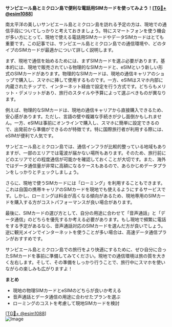 **サンピエール島とミクロン島で便利な電話用SIMカードを使ってみよう！[[TG💪+ @esim1088](https://t.me/s/esim1088)]**

南太平洋の美しいサンピエール島とミクロン島を訪れる予定の方は、現地での通信手段についてしっかりと考えておきましょう。特にスマートフォンを使う機会が多い方にとって、現地で使える電話用SIMカードやデータSIMカードはとても重要です。この記事では、サンピエール島とミクロン島での通信環境や、どのタイプのSIMカードが最適かについて詳しく説明します。

まず、現地で通信を始めるためには、まずSIMカードを選ぶ必要があります。基本的には、現地で販売されている物理的なSIMカードと、eSIMという新しい形式のSIMカードがあります。物理的なSIMカードは、現地の通信キャリアのショップで購入し、スマホに挿して使用するものです。一方、eSIMはスマホ内部に内蔵されたチップで、インターネット経由で設定を行う方式です。どちらもメリット・デメリットがあり、旅行のスタイルや予算によって選ぶべきものが異なります。

例えば、物理的なSIMカードは、現地の通信キャリアから直接購入できるため、安心感があります。ただし、言語の壁や複雑な手続きが少し面倒かもしれません。一方、eSIMは事前にオンラインで購入し、スマホに簡単に設定できるので、出発前から準備ができるのが特徴です。特に国際旅行者が利用する際には、eSIMが便利で人気です。

サンピエール島とミクロン島では、通信インフラが比較的整っている地域もありますが、一部のエリアでは電波が届かない場所もあります。そのため、旅行前にどのエリアでどの程度通信が可能かを確認しておくことが大切です。また、海外ではデータ通信量が非常に高額になるケースもあるので、あらかじめデータプランをしっかりとチェックしましょう。

さらに、現地で使うSIMカードには「ローミング」を利用することもできます。これは自国の携帯キャリアのSIMカードを現地でも使えるようにするサービスです。しかし、ローミングは料金が高くなる傾向があるため、現地専用のSIMカードを購入する方がコストパフォーマンスが良い場合があります。

最後に、SIMカードの選び方として、自分の用途に合わせて「音声通話」と「データ通信」のどちらを優先するか考える必要があります。もし現地で頻繁に電話をする予定があるなら、音声通話対応のSIMカードを選んだ方が良いでしょう。逆に観光メインでインターネットを使うことが多い場合は、高速データ通信プランがおすすめです。

サンピエール島とミクロン島での旅行をより快適にするために、ぜひ自分に合ったSIMカードを事前に準備してみてください。現地での通信環境は旅の質を大きく左右します。そして、その準備をしっかり行うことで、旅行中にスマホを使いながらの楽しみも広がりますよ！

**まとめ**
- 現地の物理SIMカードとeSIMのどちらが良いか考える
- 音声通話とデータ通信の用途に合わせたプランを選ぶ
- ローミングのコストを考慮して現地SIMカードを検討

[[TG💪+ @esim1088](https://t.me/s/esim1088)]  
![Image](https://i.postimg.cc/Y0z9fWf4/image.png)